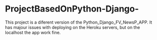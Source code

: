 # ProjectBasedOnPython-Django-
This project is a diferent version of the Python_Django_FV_NewsP_APP. It has majour issues with deploying on the Heroku servers, but 
on the localhost the app work fine.
